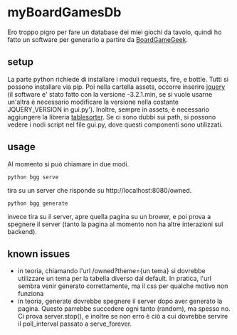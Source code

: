# myBoardGamesDb

Ero troppo pigro per fare un database dei miei giochi da tavolo, quindi ho fatto un
 software per generarlo a partire da [BoardGameGeek](https://boardgamegeek.com).

## setup
La parte python richiede di installare i moduli requests, fire, e bottle.
Tutti si possono installare via pip.
Poi nella cartella assets, occorre inserire [jquery](http://jquery.com/)
(il software e' stato fatto con la versione -3.2.1.min,
se si vuole usarne un'altra è necessario modificare la versione nella
costante JQUERY_VERSION in gui.py').
Inoltre, sempre in assets, è necessario aggiungere la libreria [tablesorter](http://tablesorter.com/).
Se ci sono dubbi sui path, si possono vedere i nodi script nel file gui.py,
dove questi componenti sono utilizzati.

## usage
Al momento si può chiamare in due modi.
```
python bgg serve
```
tira su un server che risponde su http://localhost:8080/owned.
```
python bgg generate
```
invece tira su il server, apre quella pagina su un brower, e poi
prova a spegnere il server
(tanto la pagina al momento non ha altre interazioni sul backend).

## known issues
* in teoria, chiamando l'url /owned?theme={un tema} si dovrebbe utilizzare un tema per la
tabella diverso dal default. In pratica, l'url sembra venir generato correttamente,
 ma il css per qualche motivo non funziona
* in teoria, generate dovrebbe spegnere il server dopo aver generato la pagina.
Questo parrebbe succedere ogni tanto (random), ma spesso no.
Ci prova server.stop(), e inoltre se non erro è ciò a cui
dovrebbe servire il poll_interval passato a serve_forever.
